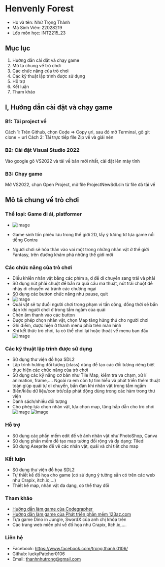 # Henvenly Forest
* Họ và tên: Nhữ Trọng Thành
* Mã Sinh Viên: 22028219
* Lớp môn học: INT2215_23
## Mục lục 
1. Hướng dẫn cài đặt và chạy game
2. Mô tả chung về trò chơi
3. Các chức năng của trò chơi
4. Các kỹ thuật lập trình được sử dụng
5. Hỗ trợ
6. Kết luận
7. Tham khảo
## I, Hướng dẫn cài đặt và chạy game
### B1: Tải project về
Cách 1: Trên Github, chọn Code => Copy url, sau đó mở Terminal, gõ git clone + url
Cách 2: Tải trực tiếp file Zip về và giải nén
### B2: Cài đặt Visual Studio 2022
Vào google gõ VS2022 và tải về bản mới nhất, cài đặt lên máy tính
### B3: Chạy game
Mở VS2022, chọn Open Project, mở file ProjectNewSdl.sln từ file đã tải về
## Mô tả chung về trò chơi
### Thể loại: Game đi ải, platformer
* ![image](https://github.com/Thanhnhutrong0106/Baitaplon/assets/126070350/7f0f5d11-387b-4b95-ba1d-ef591a02a5f1)

* Game sinh tồn phiêu lưu trong thế giới 2D, lấy ý tưởng từ tựa game nổi tiếng Contra
* Người chơi sẽ hóa thân vào vai một trong những nhân vật ở thế giới Fantasy, trên đường khám phá những thế giới mới

### Các chức năng của trò chơi
* Điều khiển nhân vật bằng các phím a, d để di chuyển sang trái và phải
* Sử dụng nút phải chuột để bắn ra quả cầu ma thuật, nút trái chuột để nhảy di chuyển và tránh các chướng ngại
* Sử dụng các button chức năng như pause, quit
* ![image](https://github.com/Thanhnhutrong0106/Baitaplon/assets/126070350/22f681e7-32c3-4c6c-9ec8-d32a4df4351e)
* Quái vật sẽ tự đuổi người chơi trong phạm vi tấn công, đồng thời sẽ bắn đạn khi người chơi ở trong tầm ngắm của quái
* Chèn âm thanh vào các button
* Được phép chọn nhân vật, chọn Map tăng hứng thú cho người chơi
* Ghi điểm, được hiện ở thanh menu phía trên màn hình
* Khi kết thức trò chơi, ta có thể chơi lại hoặc thoát về menu ban đầu ![image](https://github.com/Thanhnhutrong0106/Baitaplon/assets/126070350/adeabedc-70f1-4720-9e5e-ccef2fead2de)


### Các kỹ thuật lập trình được sử dụng
* Sử dụng thư viện đồ họa SDL2
* Lập trình hướng đối tượng (class) dùng để tạo các đối tượng riêng biệt thực hiện các chức năng của trò chơi
* Sử dụng các kỹ năng cơ bản như Tile Map, kiểm tra va chạm, xử lí animation, frame,.... Ngoài ra em còn tự tìm hiểu và phát triển thêm thuật toán giúp quái tự di chuyển, bắn đạn khi nhân vật trong tầm ngắm
* Biến/kiểu dữ liệu/con trỏ/cấp phát động dùng trong các hàm trong thư viện
* Danh sách/nhiều đối tượng
* Cho phép lựa chọn nhân vật, lựa chọn map, tăng hấp dẫn cho trò chơi ![image](https://github.com/Thanhnhutrong0106/Baitaplon/assets/126070350/33a0a974-6056-4c86-9456-5216bd9e84b2)
![image](https://github.com/Thanhnhutrong0106/Baitaplon/assets/126070350/41d956d5-5144-4103-8834-0751e0d02f69)


### Hỗ trợ
* Sử dụng các phần mềm edit để vẽ ảnh nhân vật như PhotoShop, Canva
* Sử dụng phần mềm để tạo map tương đối rộng và đa dạng: Tiled
* Sử dụng Aseprite để vẽ các nhân vật, quái và chi tiết cho map
### Kết luận
* Sử dụng thư viện đồ họa SDL2
* Tự thiết kế đồ họa cho game (có sử dụng ý tưởng sẵn có trên các web như Crapix, itch.io,...)
* Thiết kế map, nhân vật đa dạng, có thể thay đổi
### Tham khảo
* [Hướng dẫn làm game của Codegrapher](https://www.youtube.com/watch?v=KsG6dJlLBDw&list=PL2RPjWnJduNmXHRYwdtublIPdlqocBoLS)
* [Hướng dẫn làm game của Phát triển phần mềm 123az.com](https://www.youtube.com/watch?v=k1JGvJU707k&list=PLR7NDiX0QsfQQ2iFXsXepwH46wf3D4Y4C)
* Tựa game Dino in Jungle, SwordX của anh chị khóa trên
* Các trang web miễn phí về đồ họa như Crapix, Itch.io,....
### Liên hệ
* Facebook: https://www.facebook.com/trong.thanh.0106/
* Github: luckyPatcher0106
* Email: thanhnhutrong@gmail.com
